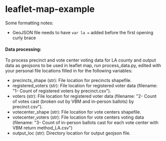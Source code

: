 # leaflet-map-example

Some formatting notes: 

- GeoJSON file needs to have `var la =` added before the first opening curly brace

#### Data processing:
To process precinct and vote center voting data for LA county and output data as geojsons to be used in leaflet map, run process_data.py, edited with your personal file locations filled in for the following variables:

- precincts_shape (str): File location for precincts shapefile.
- registered_voters (str): File location for registered voter data (filename: "1- Count of registered voters by precinct.csv").
- voters (str): File location for registered voter data (filename: "2- Count of votes cast (broken out by VBM and in-person ballots) by precinct.csv").
- votecenter_shape (str): File location for vote centers shapefile.
- votecenter_voters (str): File location for vote centers voting data (filename: "3- Count of in-person ballots cast for each vote center with VBM return method_LA.csv")
- output_loc (str): Directory location for output geojson file.

